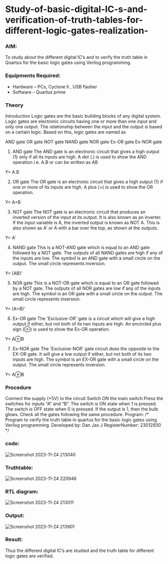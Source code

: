 # Study-of-basic-digital-IC-s-and-verification-of-truth-tables-for-different-logic-gates-realization-
### AIM:
To study about the different digital IC’s and to verify the truth table in Quartus for the basic logic gates using Verilog programming.

### Equipments Required:
* Hardware – PCs, Cyclone II , USB flasher
* Software – Quartus prime
### Theory
Introduction
Logic gates are the basic building blocks of any digital system. Logic gates are electronic circuits having one or more than one input and only one output. The relationship between the input and the output is based on a certain logic. Based on this, logic gates are named as

AND gate
OR gate
NOT gate
NAND gate
NOR gate
Ex-OR gate
Ex-NOR gate
1) AND gate
The AND gate is an electronic circuit that gives a high output (1) only if all its inputs are high. A dot (.) is used to show the AND operation i.e. A.B or can be written as AB

Y= A.B

2) OR gate
The OR gate is an electronic circuit that gives a high output (1) if one or more of its inputs are high. A plus (+) is used to show the OR operation.

Y= A+B

3) NOT gate
The NOT gate is an electronic circuit that produces an inverted version of the input at its output. It is also known as an inverter. If the input variable is A, the inverted output is known as NOT A. This is also shown as A' or A with a bar over the top, as shown at the outputs.

Y= A'

4) NAND gate
This is a NOT-AND gate which is equal to an AND gate followed by a NOT gate. The outputs of all NAND gates are high if any of the inputs are low. The symbol is an AND gate with a small circle on the output. The small circle represents inversion.

Y= (AB)’

5) NOR gate
This is a NOT-OR gate which is equal to an OR gate followed by a NOT gate. The outputs of all NOR gates are low if any of the inputs are high. The symbol is an OR gate with a small circle on the output. The small circle represents inversion.

Y= (A+B)’

6) Ex-OR gate
The 'Exclusive-OR' gate is a circuit which will give a high output if either, but not both of its two inputs are high. An encircled plus sign (⊕) is used to show the Ex-OR operation.

Y= A⊕B

7) Ex-NOR gate
The 'Exclusive-NOR' gate circuit does the opposite to the EX-OR gate. It will give a low output if either, but not both of its two inputs are high. The symbol is an EX-OR gate with a small circle on the output. The small circle represents inversion.

Y= A⊕B

### Procedure
Connect the supply (+5V) to the circuit
Switch ON the main switch
Press the switches for inputs “A” and “B”. The switch is ON state when 1 is pressed. The switch is OFF state when 0 is pressed.
If the output is 1, then the bulb glows.
Check all the gates following the same procedure.
Program:
/*
Program to verify the truth table in quartus for the basic logic gates using Verilog programming.
Developed by: Dan Jas J
RegisterNumber:  23012930
*/

### code:

![Screenshot 2023-11-24 213040](https://github.com/DanJas10/Study-of-basic-digital-IC-s-and-verification-of-truth-tables-for-different-logic-gates-realization-/assets/150931233/741e0dda-0195-4796-bd07-96622a44caee)

### Truthtable:

![Screenshot 2023-11-24 220946](https://github.com/DanJas10/Study-of-basic-digital-IC-s-and-verification-of-truth-tables-for-different-logic-gates-realization-/assets/150931233/f09d199a-dd0f-4e43-97a8-4680075b8dd9)

### RTL diagram:

![Screenshot 2023-11-24 213011](https://github.com/DanJas10/Study-of-basic-digital-IC-s-and-verification-of-truth-tables-for-different-logic-gates-realization-/assets/150931233/e3033fd2-5fad-4b1d-958a-fbac1e88000f)

### Output:

![Screenshot 2023-11-24 213901](https://github.com/DanJas10/Study-of-basic-digital-IC-s-and-verification-of-truth-tables-for-different-logic-gates-realization-/assets/150931233/e5c499d3-48c6-4cf0-97d9-5454e4e24fff)


### Result:
Thus the different digital IC’s are studied and the truth table for different logic gates are verified.
